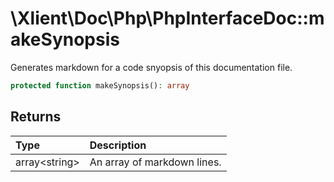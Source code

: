 # \\Xlient\\Doc\\Php\\PhpInterfaceDoc::makeSynopsis

Generates markdown for a code snyopsis of this documentation file.

```php
protected function makeSynopsis(): array
```

## Returns

| Type | Description |
| :--- | :--- |
| array\<string\> | An array of markdown lines. |